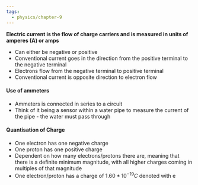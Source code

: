 ```yaml
---
tags:
  - physics/chapter-9
---
```


**Electric current is the flow of charge carriers and is measured in units of amperes (A) or amps**

- Can either be negative or positive
- Conventional current goes in the direction from the positive terminal to the negative terminal
- Electrons flow from the negative terminal to positive terminal
- Conventional current is opposite direction to electron flow

#### Use of ammeters
- Ammeters is connected in series to a circuit
- Think of it being a sensor within a water pipe to measure the current of the pipe - the water must pass through

#### Quantisation of Charge
- One electron has one negative charge
- One proton has one positive charge
- Dependent on how many electrons/protons there are, meaning that there is a definite minimum magnitude, with all higher charges coming in multiples of that magnitude
- One electron/proton has a charge of $1.60 * 10^{-19}C$ denoted with e